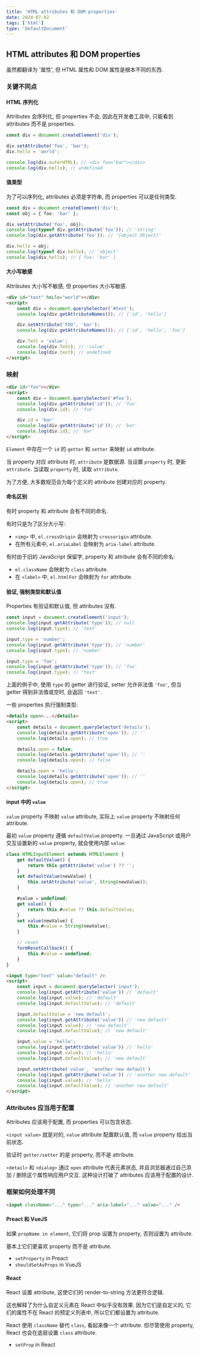 ```yaml
---
title: 'HTML attributes 和 DOM properties'
date: 2024-07-02
tags: ['html']
type: 'DefaultDocument'
---
```


## HTML attributes 和 DOM properties

虽然都翻译为 '属性', 但 HTML 属性和 DOM 属性是根本不同的东西.

### 关键不同点

#### HTML 序列化

Attributes 会序列化, 但 properties 不会, 因此在开发者工具中, 只能看到 attributes 而不是 properties.

```js
const div = document.createElement('div');

div.setAttribute('foo', 'bar');
div.hello = 'world';

console.log(div.outerHTML); // <div foo="bar"></div>
console.log(div.hello); // undefined
```

#### 值类型

为了可以序列化, attributes 必须是字符串, 而 properties 可以是任何类型.

```ts
const div = document.createElement('div');
const obj = { foo: 'bar' };

div.setAttribute('foo', obj);
console.log(typeof div.getAttribute('foo')); // 'string'
console.log(div.getAttribute('foo')); // '[object Object]'

div.hello = obj;
console.log(typeof div.hello); // 'object'
console.log(div.hello); // { foo: 'bar' }
```

#### 大小写敏感

Attributes 大小写不敏感, 但 properties 大小写敏感.

```html
<div id="test" heLlo="world"></div>
<script>
    const div = document.querySelector('#test');
    console.log(div.getAttributeNames()); // ['id', 'hello']

    div.setAttribute('FOO', 'bar');
    console.log(div.getAttributeNames()); // ['id', 'hello', 'foo']

    div.TeSt = 'value';
    console.log(div.TeSt); // 'value'
    console.log(div.test); // undefined
</script>
```

### 映射

```html
<div id="foo"></div>
<script>
    const div = document.querySelector('#foo');
    console.log(div.getAttribute('id')); // 'foo'
    console.log(div.id); // 'foo'

    div.id = 'bar'
    console.log(div.getAttribute('id')); // 'bar'
    console.log(div.id); // 'bar'
</script>
```

`Element` 中存在一个 `id` 的 `getter` 和 `setter` 来映射 `id` attribute.

当 property 对应 attribute 时, `attribute` 是数据源. 当设置 `property` 时, 更新 `attribute`. 当读取 `property` 时, 读取 `attribute`.

为了方便, 大多数规范会为每个定义的 attribute 创建对应的 property.

#### 命名区别

有时 property 和 attribute 会有不同的命名.

有时只是为了区分大小写:

* `<img>` 中, `el.crossOrigin` 会映射为 `crossorigin` attribute.
* 在所有元素中, `el.ariaLabel` 会映射为 `aria-label` attribute.

有时由于旧的 JavaScript 保留字, property 和 attribute 会有不同的命名:

* `el.className` 会映射为 `class` attribute.
* 在 `<label>` 中, `el.htmlFor` 会映射为 `for` attribute.

#### 验证, 强制类型和默认值

Properties 有验证和默认值, 但 attributes 没有.

```js
const input = document.createElement('input');
console.log(input.getAttribute('type')); // null
console.log(input.type); // 'text'

input.type = 'number';
console.log(input.getAttribute('type')); // 'number'
console.log(input.type); // 'number'

input.type = 'foo';
console.log(input.getAttribute('type')); // 'foo'
console.log(input.type); // 'text'
```

上面的例子中, 使用 `type` 的 getter 进行验证, setter 允许非法值 `'foo'`, 但当 getter 得到非法值或空时, 会返回 `'text'`.

一些 properties 执行强制类型:

```html
<details open>...</details>
<script>
    const details = document.querySelector('details');
    console.log(details.getAttribute('open')); // ''
    console.log(details.open); // true

    details.open = false;
    console.log(details.getAttribute('open')); // ''
    console.log(details.open); // false

    details.open = 'hello';
    console.log(details.getAttribute('open')); // ''
    console.log(details.open); // true
</script>
```

#### input 中的 `value`

`value` property 不映射 `value` attribute, 实际上 `value` property 不映射任何 attribute.

最初 `value`  property 遵循 `defaultValue` property. 一旦通过 JavaScript 或用户交互设置新的 `value` property, 就会使用内部 `value`:

```js
class HTMLInputElement extends HTMLElement {
    get defaultValue() {
        return this.getAttribute('value') ?? '';
    }
    set defaultValue(newValue) {
        this.setAttribute('value', String(newValue));
    }

    #value = undefined;
    get value() {
        return this.#value ?? this.defaultValue;
    }
    set value(newValue) {
        this.#value = String(newValue);
    }

    // reset
    formResetCallback() {
        this.#value = undefined;
    }
}
```

```html
<input type="text" value="default" />
<script>
    const input = document.querySelector('input');
    console.log(input.getAttribute('value')) // 'default'
    console.log(input.value); // 'default'
    console.log(input.defaultValue); // 'default'

    input.defaultValue = 'new default';
    console.log(input.getAttribute('value')) // 'new default'
    console.log(input.value); // 'new default'
    console.log(input.defaultValue); // 'new default'

    input.value = 'hello';
    console.log(input.getAttribute('value')) // 'hello'
    console.log(input.value); // 'hello'
    console.log(input.defaultValue); // 'new default'

    input.setAttribute('value', 'another new default')
    console.log(input.getAttribute('value')) // 'another new default'
    console.log(input.value); // 'hello'
    console.log(input.defaultValue); // 'another new default'
</script>
```

### Attributes 应当用于配置

Attributes 应该用于配置, 而 properties 可以包含状态.

`<input value>` 就是对的, `value` attribute 配置默认值, 而 `value` property 给出当前状态.

验证时 `getter/setter` 的是 property, 而不是 attribute.

`<detail>` 和 `<dialog>` 通过 `open` attribute 代表元素状态, 并且浏览器通过自己添加 / 删除这个属性响应用户交互. 这种设计打破了 attributes 应该用于配置的设计.

### 框架如何处理不同

```html
<input className="..." type="..." aria-label="..." value="..." />
```

#### Preact 和 VueJS

如果 `propName in element`, 它们将 prop 设置为 property, 否则设置为 attribute.

基本上它们更喜欢 property 而不是 attribute.

* `setProperty` in Preact
* `shouldSetAsProps` in VueJS

#### React

React 设置 attribute, 这使它们的 render-to-string 方法更符合逻辑.

这也解释了为什么自定义元素在 React 中似乎没有效果. 因为它们是自定义的, 它们的属性不在 React 的预定义列表中, 所以它们都设置为 attribute.

React 使用 `className` 替代 `class`, 看起来像一个 attribute. 但尽管使用 property, React 也会在底层设置 `class` attribute.

* `setProp` in React

